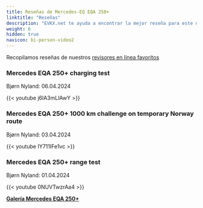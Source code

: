 ```yaml
---
title: Reseñas de Mercedes-EQ EQA 250+
linktitle: "Reseñas"
description: "EVKX.net te ayuda a encontrar la mejor reseña para este modelo."
weight: 6
hidden: true
navicon: bi-person-video2
---
```

Recopilamos reseñas de nuestros [revisores en línea favoritos](../../../../../guides/evreviewers/)

<div class="container text-center shadow p-2 pe-4 mb-5 bg-body-tertiary rounded border">
<h3>Mercedes EQA 250+ charging test</h3>
<p>Bjørn Nyland: 06.04.2024</p>

{{< youtube j6lA3mLlAwY >}}

</div>
<div class="container text-center shadow p-2 pe-4 mb-5 bg-body-tertiary rounded border">
<h3>Mercedes EQA 250+ 1000 km challenge on temporary Norway route</h3>
<p>Bjørn Nyland: 03.04.2024</p>

{{< youtube IY711IFe1vc >}}

</div>
<div class="container text-center shadow p-2 pe-4 mb-5 bg-body-tertiary rounded border">
<h3>Mercedes EQA 250+ range test</h3>
<p>Bjørn Nyland: 01.04.2024</p>

{{< youtube 0NUVTwzrAa4 >}}

</div>
<div class="mt-3 mb-3">
<a href="../gallery/" class="text-decoration-none text-black">
<strong><i class="bi-arrow-left"></i>Galería  </strong>
</a>
<a href="../" class="text-decoration-none text-black float-end">
<strong>Mercedes EQA 250+ <i class="bi-arrow-right"></i></strong>
</a>
</div>
